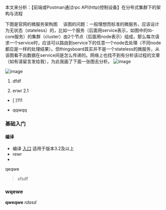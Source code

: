 本文来分析：【前端或Postman通过rpc API(http)控制设备】在分布式集群下的架构与流程

下图是官网的微服务架构图
 &emsp;该图的问题：一般理想而标准的微服务，应该设计为无状态（stateless）的，比如一个服务（后面用service表示，如图中的tb-core服务）的集群（cluster）由2个节点（后面用node表示）组成，那么每次请求一个service时，应该可以路由到service下的任意一个node去处理（不同node都应是一样的处理结果）。但thingsboard其实并不是一个stateless的微服务，从该图看不出数据在service间是怎么传递的。网络上也找不到有分析该过程的文章（如有请留言发给我），为此我画了下面一张图去分析。
![image](https://user-images.githubusercontent.com/17940498/206887526-591f7a79-6ca4-414b-8f08-6a23b20ed2df.png)

![image](https://user-images.githubusercontent.com/17940498/206887458-a6b7c688-b140-4089-b0a5-db22238e7db9.png)

1. dfdf

2. erwr
2.1 

- [ ]111 


- qqwqq


### 基础入门
#### 编译
- 编译 [入口](doc/编译/编译.md) 适用于版本3.2及以上
- rewr
-
qeqwe

> sfsdf

### wqewe
**qweqwe**
_rdasd_
